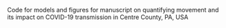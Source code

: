 Code for models and figures for manuscript on quantifying movement and its impact on COVID-19 transmission in Centre County, PA, USA
